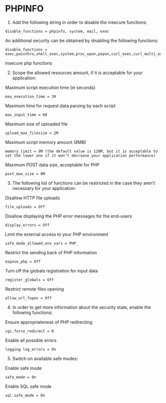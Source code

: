 # PHPINFO 

1. Add the following string in order to disable the insecure functions:

```
disable_functions = phpinfo, system, mail, exec
```
An additional security can be obtained by disabling the following functions:
```
disable_functions = exec,passthru,shell_exec,system,proc_open,popen,curl_exec,curl_multi_exec,parse_ini_file,show_source
```
insecure php functions

2. Scope the allowed resources amount, if it is acceptable for your application:

Maximum script execution time (in seconds) 
```
max_execution_time = 30
```
Maximum time for request data parsing by each script 
```
max_input_time = 60
```
Maximum size of uploaded file 
```
upload_max_filesize = 2M
```
Maximum script memory amount (8MB) 
```
memory_limit = 8M (the default value is 128M, but it is acceptable to set the lower one if it won’t decrease your application performance)
```
Maximum POST data size, acceptable for PHP 
```
post_max_size = 8M
```
3. The following list of functions can be restricted in the case they aren’t necessary for your application:

Disallow HTTP file uploads 
```
file_uploads = Off
```
Disallow displaying the PHP error messages for the end-users 
```
display_errors = Off
```
Limit the external access to your PHP environment 
```
safe_mode_allowed_env_vars = PHP_
```
Restrict the sending back of PHP information 
``` 
expose_php = Off
```
Turn off the globals registration for input data 
```
register_globals = Off
```
Restrict remote files opening 
```
allow_url_fopen = Off
```
4. In order to get more information about the security state, enable the following functions:

Ensure appropriateness of PHP redirecting 
```
cgi.force_redirect = 0
```
Enable all possible errors 
```
logging log_errors = On
```
5. Switch on available safe modes:

Enable safe mode 
```
safe_mode = On
```
Enable SQL safe mode 
```
sql.safe_mode = On
```
